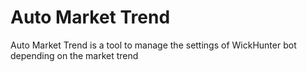 # Auto Market Trend
Auto Market Trend is a tool to manage the settings of WickHunter bot depending on the market trend
